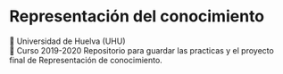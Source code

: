 
# Representación del conocimiento
   :office: Universidad de Huelva (UHU)  
   :calendar: Curso 2019-2020
Repositorio para guardar las practicas y el proyecto final de Representación de conocimiento.
